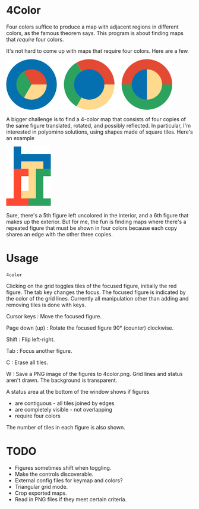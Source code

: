 # 4Color
Four colors suffice to produce a map with adjacent regions in different colors, as the famous theorem says. This program is about finding maps that *require* four colors.

It's not hard to come up with maps that require four colors. Here are a few.

![Maps that require four colors](examples/4-color-disks.png)

A bigger challenge is to find a 4-color map that consists of four copies of the same figure translated, rotated, and possibly reflected. In particular, I'm interested in polyomino solutions, using shapes made of square tiles. Here's an example

![A 4-color polyomino map](examples/figure-1.png)

Sure, there's a 5th figure left uncolored in the interior, and a 6th figure that makes up the exterior. But for me, the fun is finding maps where there's a repeated figure that must be shown in four colors because each copy shares an edge with the other three copies.

# Usage
    4color

Clicking on the grid toggles tiles of the focused figure, initially the red figure. The tab key changes the focus. The focused figure is indicated by the color of the grid lines. Currently all manipulation other than adding and removing tiles is done with keys.

Cursor keys
: Move the focused figure.

Page down (up)
: Rotate the focused figure 90° (counter) clockwise.

Shift
: Flip left-right.

Tab
: Focus another figure.

C
: Erase all tiles.

W
: Save a PNG image of the figures to 4color.png. Grid lines and status aren't drawn. The background is transparent.

A status area at the bottom of the window shows if figures

* are contiguous - all tiles joined by edges
* are completely visible - not overlapping
* require four colors

The number of tiles in each figure is also shown.

# TODO
* Figures sometimes shift when toggling.
* Make the controls discoverable.
* External config files for keymap and colors?
* Triangular grid mode.
* Crop exported maps.
* Read in PNG files if they meet certain criteria.
